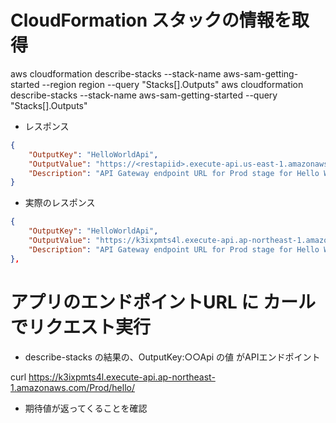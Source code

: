 # CloudFormation スタックの情報を取得

aws cloudformation describe-stacks --stack-name aws-sam-getting-started --region region --query "Stacks[].Outputs"
aws cloudformation describe-stacks --stack-name aws-sam-getting-started --query "Stacks[].Outputs"


* レスポンス

```json
{
    "OutputKey": "HelloWorldApi",
    "OutputValue": "https://<restapiid>.execute-api.us-east-1.amazonaws.com/Prod/hello/",
    "Description": "API Gateway endpoint URL for Prod stage for Hello World function"
}
```

* 実際のレスポンス
```json
{
    "OutputKey": "HelloWorldApi",
    "OutputValue": "https://k3ixpmts4l.execute-api.ap-northeast-1.amazonaws.com/Prod/hello/",
    "Description": "API Gateway endpoint URL for Prod stage for Hello World function"
},

```




# アプリのエンドポイントURL に カールでリクエスト実行

* describe-stacks の結果の、OutputKey:○○Api の値 がAPIエンドポイント

curl https://k3ixpmts4l.execute-api.ap-northeast-1.amazonaws.com/Prod/hello/

* 期待値が返ってくることを確認
